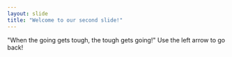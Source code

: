 ```yaml
---
layout: slide
title: "Welcome to our second slide!"
---
```

"When the going gets tough, the tough gets going!"
Use the left arrow to go back!
